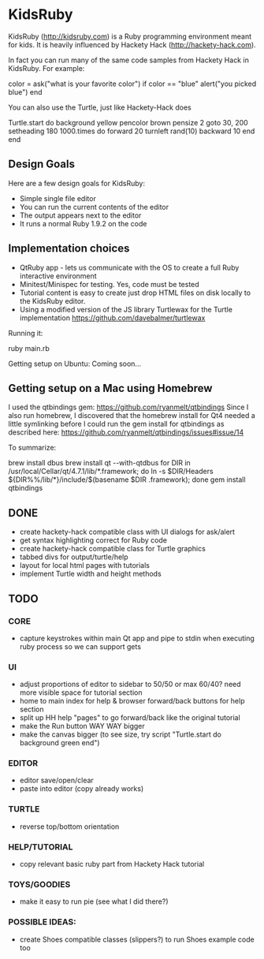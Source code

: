 # KidsRuby
KidsRuby (http://kidsruby.com) is a Ruby programming environment meant for kids. It is heavily influenced by Hackety Hack (http://hackety-hack.com).

In fact you can run many of the same code samples from Hackety Hack in KidsRuby. For example:

  color = ask("what is your favorite color")
  if color == "blue"
    alert("you picked blue")
  end

You can also use the Turtle, just like Hackety-Hack does

  Turtle.start do
    background yellow
    pencolor brown
    pensize 2
    goto 30, 200
    setheading 180
    1000.times do
      forward 20
      turnleft rand(10)
      backward 10
    end
  end

## Design Goals
Here are a few design goals for KidsRuby:
* Simple single file editor
* You can run the current contents of the editor
* The output appears next to the editor
* It runs a normal Ruby 1.9.2 on the code

## Implementation choices
* QtRuby app - lets us communicate with the OS to create a full Ruby interactive environment
* Minitest/Minispec for testing. Yes, code must be tested
* Tutorial content is easy to create just drop HTML files on disk locally to the KidsRuby editor.
* Using a modified version of the JS library Turtlewax for the Turtle implementation https://github.com/davebalmer/turtlewax

Running it:

  ruby main.rb

Getting setup on Ubuntu:
Coming soon...

## Getting setup on a Mac using Homebrew
I used the qtbindings gem: https://github.com/ryanmelt/qtbindings
Since I also run homebrew, I discovered that the homebrew install for Qt4 needed a little symlinking before I could run the gem install for qtbindings as described here: https://github.com/ryanmelt/qtbindings/issues#issue/14

To summarize:

  brew install dbus
  brew install qt --with-qtdbus
  for DIR in /usr/local/Cellar/qt/4.7.1/lib/*.framework; do ln -s $DIR/Headers ${DIR%%/lib/*}/include/$(basename $DIR .framework); done
  gem install qtbindings


## DONE
* create hackety-hack compatible class with UI dialogs for ask/alert
* get syntax highlighting correct for Ruby code
* create hackety-hack compatible class for Turtle graphics
* tabbed divs for output/turtle/help
* layout for local html pages with tutorials
* implement Turtle width and height methods


## TODO

### CORE
* capture keystrokes within main Qt app and pipe to stdin when executing ruby process so we can support gets

### UI
* adjust proportions of editor to sidebar to 50/50 or max 60/40? need more visible space for tutorial section
* home to main index for help & browser forward/back buttons for help section
* split up HH help "pages" to go forward/back like the original tutorial
* make the Run button WAY WAY bigger
* make the canvas bigger (to see size, try script "Turtle.start do background green end")

### EDITOR
* editor save/open/clear
* paste into editor (copy already works)

### TURTLE
* reverse top/bottom orientation

### HELP/TUTORIAL
* copy relevant basic ruby part from Hackety Hack tutorial

### TOYS/GOODIES
* make it easy to run pie (see what I did there?)

### POSSIBLE IDEAS:
* create Shoes compatible classes (slippers?) to run Shoes example code too
